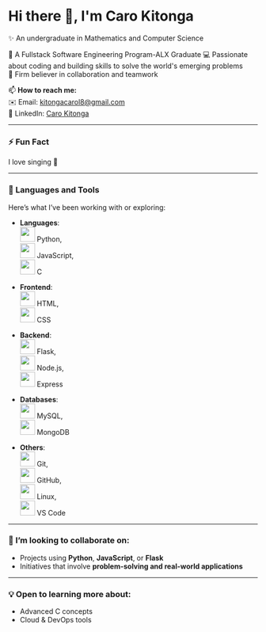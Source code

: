 # Hi there 👋, I'm Caro Kitonga  
✨ An undergraduate in Mathematics and Computer Science  

🌱 A Fullstack Software Engineering Program-ALX Graduate 
💻 Passionate about coding and building skills to solve the world's emerging problems  
🤝 Firm believer in collaboration and teamwork  

📫 **How to reach me:**  
✉️ Email: [kitongacarol8@gmail.com](mailto:kitongacarol8@gmail.com)  
🔗 LinkedIn: [Caro Kitonga](https://www.linkedin.com/in/caro-kitonga-36bb27280?utm_source=share&utm_campaign=share_via&utm_content=profile&utm_medium=android_app)

---

### ⚡ Fun Fact  
I love singing 💫

---

### 🚀 Languages and Tools  
Here’s what I’ve been working with or exploring:

- **Languages**:  
  <img src="https://upload.wikimedia.org/wikipedia/commons/c/c3/Python-logo-notext.svg" width="30" height="30"/> Python,  
  <img src="https://upload.wikimedia.org/wikipedia/commons/6/6a/JavaScript-logo.png" width="30" height="30"/> JavaScript,  
  <img src="https://upload.wikimedia.org/wikipedia/commons/1/18/C_Programming_Language.png" width="30" height="30"/> C  

- **Frontend**:  
  <img src="https://upload.wikimedia.org/wikipedia/commons/6/61/HTML5_logo_and_wordmark.svg" width="30" height="30"/> HTML,  
  <img src="https://upload.wikimedia.org/wikipedia/commons/d/d5/CSS3_logo.svg" width="30" height="30"/> CSS  

- **Backend**:  
  <img src="https://upload.wikimedia.org/wikipedia/commons/c/cf/Flask_logo.png" width="30" height="30"/> Flask,  
  <img src="https://upload.wikimedia.org/wikipedia/commons/6/64/Node.js_logo_2015.svg" width="30" height="30"/> Node.js,  
  <img src="https://upload.wikimedia.org/wikipedia/commons/6/64/Expressjs.png" width="30" height="30"/> Express  

- **Databases**:  
  <img src="https://upload.wikimedia.org/wikipedia/commons/6/64/MySQL_logo.png" width="30" height="30"/> MySQL,  
  <img src="https://upload.wikimedia.org/wikipedia/commons/4/46/MongoDB_Logo.svg" width="30" height="30"/> MongoDB  

- **Others**:  
  <img src="https://upload.wikimedia.org/wikipedia/commons/6/63/Git-logo.svg" width="30" height="30"/> Git,  
  <img src="https://upload.wikimedia.org/wikipedia/commons/9/91/Octicons-mark-github.svg" width="30" height="30"/> GitHub,  
  <img src="https://upload.wikimedia.org/wikipedia/commons/e/ec/Tux.svg" width="30" height="30"/> Linux,  
  <img src="https://upload.wikimedia.org/wikipedia/commons/7/74/Visual_Studio_Code_1.35_icon.png" width="30" height="30"/> VS Code  

---

### 👯 I’m looking to collaborate on:
- Projects using **Python**, **JavaScript**, or **Flask**  
- Initiatives that involve **problem-solving and real-world applications**

---

### 💡 Open to learning more about:
- Advanced C concepts  
- Cloud & DevOps tools  
